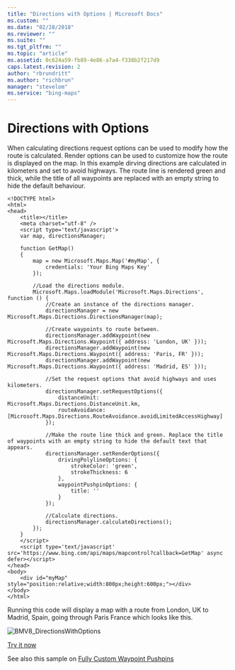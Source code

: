 ```yaml
---
title: "Directions with Options | Microsoft Docs"
ms.custom: ""
ms.date: "02/28/2018"
ms.reviewer: ""
ms.suite: ""
ms.tgt_pltfrm: ""
ms.topic: "article"
ms.assetid: 0c624a59-fb89-4e86-a7a4-f338b2f217d9
caps.latest.revision: 2
author: "rbrundritt"
ms.author: "richbrun"
manager: "stevelom"
ms.service: "bing-maps"
---
```

# Directions with Options
When calculating directions request options can be used to modify how the route is calculated. Render options can be used to customize how the route is displayed on the map. In this example dirving directions are calculated in kilometers and set to avoid highways. The route line is rendered green and thick, while the title of all waypoints are replaced with an empty string to hide the default behaviour.

```
<!DOCTYPE html>
<html>
<head>
    <title></title>
    <meta charset="utf-8" />
    <script type='text/javascript'>
    var map, directionsManager;

    function GetMap()
    {
        map = new Microsoft.Maps.Map('#myMap', {
            credentials: 'Your Bing Maps Key'
        });

        //Load the directions module.
        Microsoft.Maps.loadModule('Microsoft.Maps.Directions', function () {
            //Create an instance of the directions manager.
            directionsManager = new Microsoft.Maps.Directions.DirectionsManager(map);

            //Create waypoints to route between.
            directionsManager.addWaypoint(new Microsoft.Maps.Directions.Waypoint({ address: 'London, UK' }));
            directionsManager.addWaypoint(new Microsoft.Maps.Directions.Waypoint({ address: 'Paris, FR' }));
            directionsManager.addWaypoint(new Microsoft.Maps.Directions.Waypoint({ address: 'Madrid, ES' }));

            //Set the request options that avoid highways and uses kilometers.
            directionsManager.setRequestOptions({
                distanceUnit: Microsoft.Maps.Directions.DistanceUnit.km,
                routeAvoidance: [Microsoft.Maps.Directions.RouteAvoidance.avoidLimitedAccessHighway]
            });

            //Make the route line thick and green. Replace the title of waypoints with an empty string to hide the default text that appears.
            directionsManager.setRenderOptions({
                drivingPolylineOptions: {
                    strokeColor: 'green',
                    strokeThickness: 6
                },
                waypointPushpinOptions: {
                    title: ''
                }
            });

            //Calculate directions.
            directionsManager.calculateDirections();
        });
    }
    </script>
    <script type='text/javascript' src='https://www.bing.com/api/maps/mapcontrol?callback=GetMap' async defer></script>
</head>
<body>
    <div id="myMap" style="position:relative;width:800px;height:600px;"></div>
</body>
</html>
```

Running this code will display a map with a route from London, UK to Madrid, Spain, going through Paris France which looks like this.

![BMV8_DirectionsWithOptions](../v8-web-control/media/bmv8-directionswithoptions.PNG)

[Try it now](https://bingmapsv8samples.azurewebsites.net/#Directions_WithOptions)

See also this sample on [Fully Custom Waypoint Pushpins](https://bingmapsv8samples.azurewebsites.net/#Fully%20Custom%20Waypoint%20Pushpinshttp://bingmapsv8samples.azurewebsites.net/)
